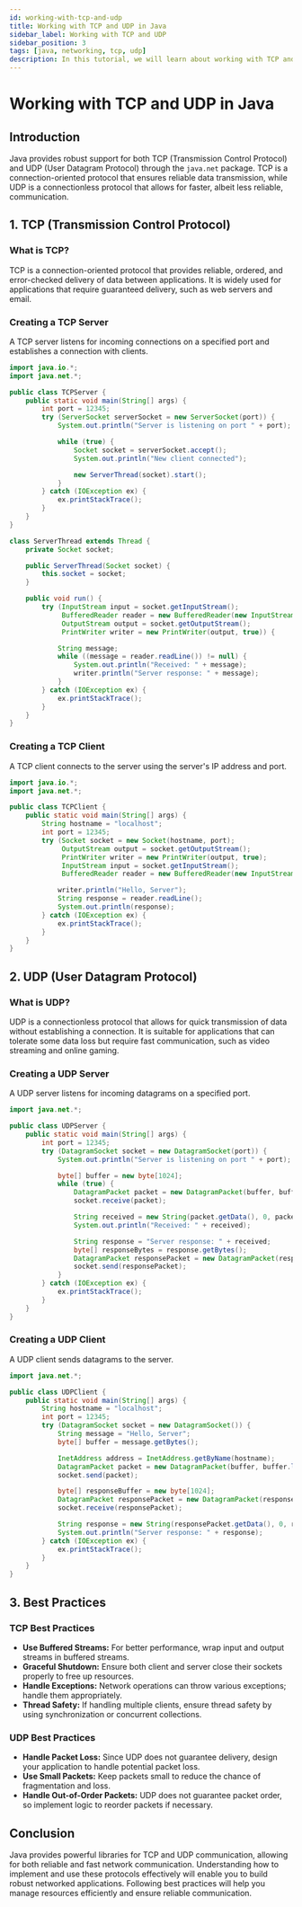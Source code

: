 ```yaml
---
id: working-with-tcp-and-udp
title: Working with TCP and UDP in Java
sidebar_label: Working with TCP and UDP
sidebar_position: 3
tags: [java, networking, tcp, udp]
description: In this tutorial, we will learn about working with TCP and UDP in Java. We will learn about how to create TCP and UDP clients and servers in Java using sockets and datagrams.
---
```


# Working with TCP and UDP in Java

## Introduction

Java provides robust support for both TCP (Transmission Control Protocol) and UDP (User Datagram Protocol) through the `java.net` package. TCP is a connection-oriented protocol that ensures reliable data transmission, while UDP is a connectionless protocol that allows for faster, albeit less reliable, communication.

## 1. TCP (Transmission Control Protocol)

### What is TCP?

TCP is a connection-oriented protocol that provides reliable, ordered, and error-checked delivery of data between applications. It is widely used for applications that require guaranteed delivery, such as web servers and email.

### Creating a TCP Server

A TCP server listens for incoming connections on a specified port and establishes a connection with clients.

```java
import java.io.*;
import java.net.*;

public class TCPServer {
    public static void main(String[] args) {
        int port = 12345;
        try (ServerSocket serverSocket = new ServerSocket(port)) {
            System.out.println("Server is listening on port " + port);

            while (true) {
                Socket socket = serverSocket.accept();
                System.out.println("New client connected");

                new ServerThread(socket).start();
            }
        } catch (IOException ex) {
            ex.printStackTrace();
        }
    }
}

class ServerThread extends Thread {
    private Socket socket;

    public ServerThread(Socket socket) {
        this.socket = socket;
    }

    public void run() {
        try (InputStream input = socket.getInputStream();
             BufferedReader reader = new BufferedReader(new InputStreamReader(input));
             OutputStream output = socket.getOutputStream();
             PrintWriter writer = new PrintWriter(output, true)) {

            String message;
            while ((message = reader.readLine()) != null) {
                System.out.println("Received: " + message);
                writer.println("Server response: " + message);
            }
        } catch (IOException ex) {
            ex.printStackTrace();
        }
    }
}
```

### Creating a TCP Client

A TCP client connects to the server using the server's IP address and port.

```java
import java.io.*;
import java.net.*;

public class TCPClient {
    public static void main(String[] args) {
        String hostname = "localhost";
        int port = 12345;
        try (Socket socket = new Socket(hostname, port);
             OutputStream output = socket.getOutputStream();
             PrintWriter writer = new PrintWriter(output, true);
             InputStream input = socket.getInputStream();
             BufferedReader reader = new BufferedReader(new InputStreamReader(input))) {

            writer.println("Hello, Server");
            String response = reader.readLine();
            System.out.println(response);
        } catch (IOException ex) {
            ex.printStackTrace();
        }
    }
}
```

## 2. UDP (User Datagram Protocol)

### What is UDP?

UDP is a connectionless protocol that allows for quick transmission of data without establishing a connection. It is suitable for applications that can tolerate some data loss but require fast communication, such as video streaming and online gaming.

### Creating a UDP Server

A UDP server listens for incoming datagrams on a specified port.

```java
import java.net.*;

public class UDPServer {
    public static void main(String[] args) {
        int port = 12345;
        try (DatagramSocket socket = new DatagramSocket(port)) {
            System.out.println("Server is listening on port " + port);

            byte[] buffer = new byte[1024];
            while (true) {
                DatagramPacket packet = new DatagramPacket(buffer, buffer.length);
                socket.receive(packet);

                String received = new String(packet.getData(), 0, packet.getLength());
                System.out.println("Received: " + received);

                String response = "Server response: " + received;
                byte[] responseBytes = response.getBytes();
                DatagramPacket responsePacket = new DatagramPacket(responseBytes, responseBytes.length, packet.getAddress(), packet.getPort());
                socket.send(responsePacket);
            }
        } catch (IOException ex) {
            ex.printStackTrace();
        }
    }
}
```

### Creating a UDP Client

A UDP client sends datagrams to the server.

```java
import java.net.*;

public class UDPClient {
    public static void main(String[] args) {
        String hostname = "localhost";
        int port = 12345;
        try (DatagramSocket socket = new DatagramSocket()) {
            String message = "Hello, Server";
            byte[] buffer = message.getBytes();

            InetAddress address = InetAddress.getByName(hostname);
            DatagramPacket packet = new DatagramPacket(buffer, buffer.length, address, port);
            socket.send(packet);

            byte[] responseBuffer = new byte[1024];
            DatagramPacket responsePacket = new DatagramPacket(responseBuffer, responseBuffer.length);
            socket.receive(responsePacket);

            String response = new String(responsePacket.getData(), 0, responsePacket.getLength());
            System.out.println("Server response: " + response);
        } catch (IOException ex) {
            ex.printStackTrace();
        }
    }
}
```

## 3. Best Practices

### TCP Best Practices

- **Use Buffered Streams:** For better performance, wrap input and output streams in buffered streams.
- **Graceful Shutdown:** Ensure both client and server close their sockets properly to free up resources.
- **Handle Exceptions:** Network operations can throw various exceptions; handle them appropriately.
- **Thread Safety:** If handling multiple clients, ensure thread safety by using synchronization or concurrent collections.

### UDP Best Practices

- **Handle Packet Loss:** Since UDP does not guarantee delivery, design your application to handle potential packet loss.
- **Use Small Packets:** Keep packets small to reduce the chance of fragmentation and loss.
- **Handle Out-of-Order Packets:** UDP does not guarantee packet order, so implement logic to reorder packets if necessary.

## Conclusion

Java provides powerful libraries for TCP and UDP communication, allowing for both reliable and fast network communication. Understanding how to implement and use these protocols effectively will enable you to build robust networked applications. Following best practices will help you manage resources efficiently and ensure reliable communication.
